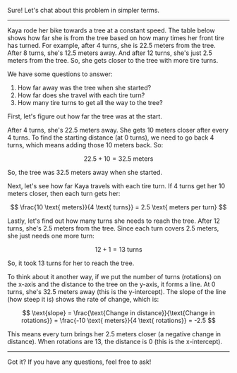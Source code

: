 Sure! Let's chat about this problem in simpler terms. 

---

Kaya rode her bike towards a tree at a constant speed. The table below shows how far she is from the tree based on how many times her front tire has turned. For example, after 4 turns, she is 22.5 meters from the tree. After 8 turns, she's 12.5 meters away. And after 12 turns, she's just 2.5 meters from the tree. So, she gets closer to the tree with more tire turns. 

We have some questions to answer:

1. How far away was the tree when she started?
2. How far does she travel with each tire turn?
3. How many tire turns to get all the way to the tree?

First, let's figure out how far the tree was at the start. 

After 4 turns, she's 22.5 meters away. She gets 10 meters closer after every 4 turns. To find the starting distance (at 0 turns), we need to go back 4 turns, which means adding those 10 meters back. So:

$$22.5 + 10 = 32.5 \text{ meters}$$

So, the tree was 32.5 meters away when she started.

Next, let's see how far Kaya travels with each tire turn. If 4 turns get her 10 meters closer, then each turn gets her:

$$ \frac{10 \text{ meters}}{4 \text{ turns}} = 2.5 \text{ meters per turn} $$

Lastly, let's find out how many turns she needs to reach the tree. After 12 turns, she's 2.5 meters from the tree. Since each turn covers 2.5 meters, she just needs one more turn:

$$12 + 1 = 13 \text{ turns}$$

So, it took 13 turns for her to reach the tree.

To think about it another way, if we put the number of turns (rotations) on the x-axis and the distance to the tree on the y-axis, it forms a line. At 0 turns, she's 32.5 meters away (this is the y-intercept). The slope of the line (how steep it is) shows the rate of change, which is:

$$ \text{slope} = \frac{\text{Change in distance}}{\text{Change in rotations}} = \frac{-10 \text{ meters}}{4 \text{ rotations}} = -2.5 $$

This means every turn brings her 2.5 meters closer (a negative change in distance). When rotations are 13, the distance is 0 (this is the x-intercept).

---

Got it? If you have any questions, feel free to ask!